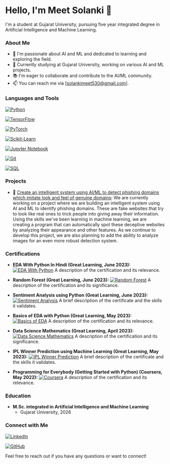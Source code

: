 # Hello, I'm Meet Solanki 👋

I'm a student at Gujarat University, pursuing five year integrated degree in Artificial Intelligence and Machine Learning.

### About Me

- 🌱 I'm passionate about AI and ML and dedicated to learning and exploring the field.
- 💼 Currently studying at Gujarat University, working on various AI and ML projects.
- 📚 I'm eager to collaborate and contribute to the AI/ML community.
- 📫 You can reach me via [solankimeet530@gmail.com].

### Languages and Tools

[![Python](https://img.shields.io/badge/Python-Expert-brightgreen)](https://www.python.org/)

[![TensorFlow](https://img.shields.io/badge/TensorFlow-Advanced-orange)](https://www.tensorflow.org/)

[![PyTorch](https://img.shields.io/badge/PyTorch-Advanced-orange)](https://pytorch.org/)

[![Scikit-Learn](https://img.shields.io/badge/Scikit--Learn-Advanced-orange)](https://scikit-learn.org/)

[![Jupyter Notebook](https://img.shields.io/badge/Jupyter-Notebook-blue)](https://jupyter.org/)

[![Git](https://img.shields.io/badge/Git-Proficient-brightgreen)](https://git-scm.com/)

[![SQL](https://img.shields.io/badge/SQL-Proficient-brightgreen)](https://www.w3schools.com/sql/)


### Projects

- 🚀 [Create an intelligent system using AI/ML to detect phishing domains which imitate look and feel of genuine domains](https://github.com/MeetSolanki530/Phishing-Threat-Defenders): We are currently working on a project where we are building an intelligent system using AI and ML to identify phishing domains. These are fake websites that try to look like real ones to trick people into giving away their information. Using the skills we've been learning in machine learning, we are creating a program that can automatically spot these deceptive websites by analyzing their appearance and other features. As we continue to develop this project, we are also planning to add the ability to analyze images for an even more robust detection system.


### Certifications

- **EDA With Python In Hindi (Great Learning, June 2023):**
  [![EDA With Python](https://greatlearning.com/verify/mygreatlearning.png)](https://verify.mygreatlearning.com/verify/ZUXSVHOH)
  A description of the certification and its relevance.

- **Random Forest (Great Learning, June 2023):**
  [![Random Forest](https://greatlearning.com/verify/mygreatlearning.png)](https://verify.mygreatlearning.com/verify/IKSWQYOO)
  A description of the certification and its significance.

- **Sentiment Analysis using Python (Great Learning, June 2023):**
  [![Sentiment Analysis](https://greatlearning.com/verify/mygreatlearning.png)](https://verify.mygreatlearning.com/verify/MJDTQRUG)
  A brief description of the certificate and the skills it validates.

- **Basics of EDA with Python (Great Learning, May 2023):**
  [![Basics of EDA](https://greatlearning.com/verify/mygreatlearning.png)](https://verify.mygreatlearning.com/verify/DABJVQWK)
  A description of the certification and its relevance.

- **Data Science Mathematics (Great Learning, April 2023):**
  [![Data Science Mathematics](https://greatlearning.com/verify/mygreatlearning.png)](https://verify.mygreatlearning.com/verify/PADXOQTE)
  A description of the certification and its significance.

- **IPL Winner Prediction using Machine Learning (Great Learning, May 2023):**
  [![IPL Winner Prediction](https://greatlearning.com/verify/mygreatlearning.png)](https://verify.mygreatlearning.com/verify/LFSNJUOS)
  A brief description of the certificate and the skills it validates.

- **Programming for Everybody (Getting Started with Python) (Coursera, May 2022):**
  [![Coursera](https://s3.amazonaws.com/coursera_assets/assets/verified-badge.png)](https://www.coursera.org/account/accomplishments/verify/7VK9E6NZH3TX)
  A description of the certification and its relevance.


### Education

- **M.Sc. integrated in Artificial Intelligence and Machine Learning**
  - Gujarat University, 2026


### Connect with Me

[![LinkedIn](https://img.shields.io/badge/LinkedIn-Connect%20with%20Me-blue)](https://www.linkedin.com/in/meet-solanki-b96a78230/)

[![GitHub](https://img.shields.io/badge/GitHub-Check%20Out%20My%20Projects-brightgreen)](https://github.com/MeetSolanki530/)

Feel free to reach out if you have any questions or want to connect!


